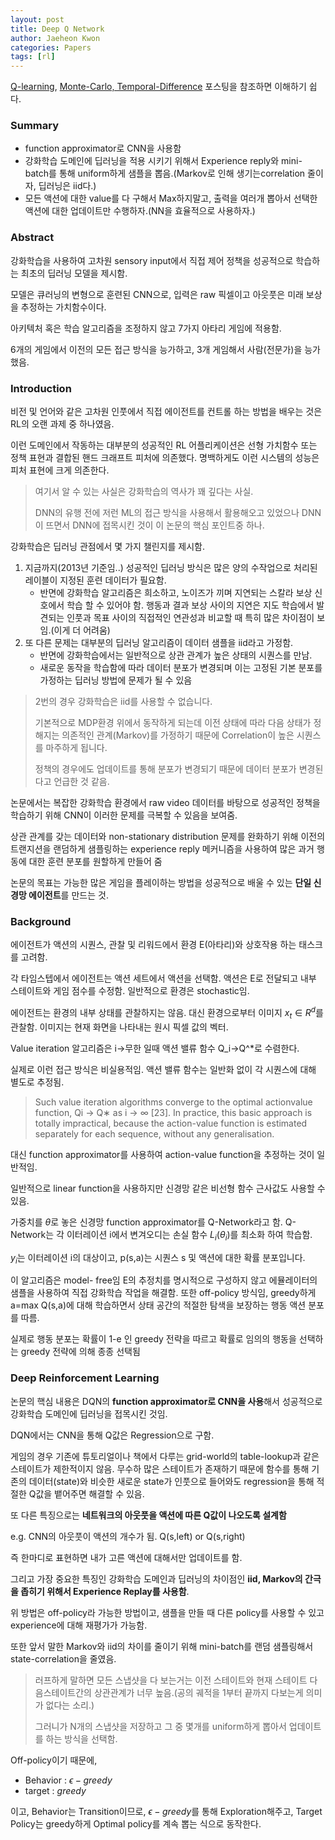 ```yaml
---
layout: post
title: Deep Q Network
author: Jaeheon Kwon
categories: Papers
tags: [rl]
---
```


[Q-learning](https://py-tonic.github.io/ai/2020/11/25/QLearning-post/), [Monte-Carlo, Temporal-Difference](https://py-tonic.github.io/ai/2020/11/26/MCTD-post/) 포스팅을 참조하면 이해하기 쉽다.

### Summary

- function approximator로 CNN을 사용함
- 강화학습 도메인에 딥러닝을 적용 시키기 위해서 Experience reply와 mini-batch를 통해 uniform하게 샘플을 뽑음.(Markov로 인해 생기는correlation 줄이자, 딥러닝은 iid다.)
- 모든 액션에 대한 value를 다 구해서 Max하지말고, 출력을 여러개 뽑아서 선택한 액션에 대한 업데이트만 수행하자.(NN을 효율적으로 사용하자.)



### Abstract

강화학습을 사용하여 고차원 sensory input에서 직접 제어 정책을 성공적으로 학습하는 최초의 딥러닝 모델을 제시함.

모델은 큐러닝의 변형으로 훈련된 CNN으로, 입력은 raw 픽셀이고 아웃풋은 미래 보상을 추정하는 가치함수이다.

아키텍처 혹은 학습 알고리즘을 조정하지 않고 7가지 아타리 게임에 적용함.

6개의 게임에서 이전의 모든 접근 방식을 능가하고, 3개 게임해서 사람(전문가)을 능가했음.



### Introduction

비전 및 언어와 같은 고차원 인풋에서 직접 에이전트를 컨트롤 하는 방법을 배우는 것은 RL의 오랜 과제 중 하나였음.

이런 도메인에서 작동하는 대부분의 성공적인 RL 어플리케이션은 선형 가치함수 또는 정책 표현과 결합된 핸드 크래프트 피처에 의존했다. 명백하게도 이런 시스템의 성능은 피처 표현에 크게 의존한다.

> 여기서 알 수 있는 사실은 강화학습의 역사가 꽤 깊다는 사실.
>
> DNN의 유행 전에 저런 ML의 접근 방식을 사용해서 활용해오고 있었으나 DNN이 뜨면서 DNN에 접목시킨 것이 이 논문의 핵심 포인트중 하나.

강화학습은 딥러닝 관점에서 몇 가지 챌린지를 제시함.

1. 지금까지(2013년 기준임..) 성공적인 딥러닝 방식은 많은 양의 수작업으로 처리된 레이블이 지정된 훈련 데이터가 필요함.
    - 반면에 강화학습 알고리즘은 희소하고, 노이즈가 끼며 지연되는 스칼라 보상 신호에서 학습 할 수 있어야 함. 행동과 결과 보상 사이의 지연은 지도 학습에서 발견되는 인풋과 목표 사이의 직접적인 연관성과 비교할 때 특히 많은 차이점이 보임.(이게 더 어려움)
2. 또 다른 문제는 대부분의 딥러닝 알고리즘이 데이터 샘플을 iid라고 가정함.
    - 반면에 강화학습에서는 일반적으로 상관 관계가 높은 상태의 시퀀스를 만남.
    - 새로운 동작을 학습함에 따라 데이터 분포가 변경되며 이는 고정된 기본 분포를 가정하는 딥러닝 방법에 문제가 될 수 있음



> 2번의 경우 강화학습은 iid를 사용할 수 없습니다.
>
> 기본적으로 MDP환경 위에서 동작하게 되는데 이전 상태에 따라 다음 상태가 정해지는 의존적인 관계(Markov)를 가정하기 때문에 Correlation이 높은 시퀀스를 마주하게 됩니다.
>
> 정책의 경우에도 업데이트를 통해 분포가 변경되기 때문에 데이터 분포가 변경된다고 언급한 것 같음.



논문에서는 복잡한 강화학습 환경에서 raw video 데이터를 바탕으로 성공적인 정책을 학습하기 위해 CNN이 이러한 문제를 극복할 수 있음을 보여줌.

상관 관계를 갖는 데이터와 non-stationary distribution 문제를 완화하기 위해 이전의 트랜지션을 랜덤하게 샘플링하는 experience reply 메커니즘을 사용하여 많은 과거 행동에 대한 훈련 분포를 원할하게 만들어 줌

논문의 목표는 가능한 많은 게임을 플레이하는 방법을 성공적으로 배울 수 있는 **단일 신경망 에이전트**를 만드는 것.



### Background

에이전트가 액션의 시퀀스, 관찰 및 리워드에서 환경 E(아타리)와 상호작용 하는 태스크를 고려함.

각 타임스텝에서 에이전트는 액션 세트에서 액션을 선택함. 액션은 E로 전달되고 내부 스테이트와 게임 점수를 수정함. 일반적으로 환경은 stochastic임.

에이전트는 환경의  내부 상태를 관찰하지는 않음. 대신 환경으로부터 이미지 $x_t\in R^d$를 관찰함. 이미지는 현재 화면을 나타내는 원시 픽셀 값의 벡터.

Value iteration 알고리즘은 i->무한 일때 액션 밸류 함수 Q_i->Q^*로 수렴한다.

실제로 이런 접근 방식은 비실용적임. 액션 밸류 함수는 일반화 없이 각 시퀀스에 대해 별도로 추정됨.

> Such value iteration algorithms converge to the optimal actionvalue function, Qi → Q∗ as i → ∞ [23]. In practice, this basic approach is totally impractical, because the action-value function is estimated separately for each sequence, without any generalisation. 

대신 function approximator를 사용하여 action-value function을 추정하는 것이 일반적임.

일반적으로 linear function을 사용하지만 신경망 같은 비선형 함수 근사값도 사용할 수 있음.

가중치를 $\theta$로 놓은 신경망 function approximator를 Q-Network라고 함. Q-Network는 각 이터레이션 i에서 변겨오디는 손실 함수 $L_i(\theta_i)$를 최소화 하여 학습함.

$y_i$는 이터레이션 i의 대상이고, p(s,a)는 시퀀스 s 및 액션에 대한 확률 분포입니다.

이 알고리즘은 model- free임 E의 추정치를 명시적으로 구성하지 않고 에뮬레이터의 샘플을 사용하여 직접 강화학습 작업을 해결함. 또한 off-policy 방식임, greedy하게 a=max Q(s,a)에 대해 학습하면서 상태 공간의 적절한 탐색을 보장하는 행동 액션 분포를 따름.

실제로 행동 분포는 확률이 1-e 인 greedy 전략을 따르고 확률로 임의의 행동을 선택하는 greedy 전략에 의해 종종 선택됨





### Deep Reinforcement Learning

논문의 핵심 내용은 DQN의 **function approximator로 CNN을 사용**해서 성공적으로 강화학습 도메인에 딥러닝을 접목시킨 것임.

DQN에서는 CNN을 통해 Q값은 Regression으로 구함.

게임의 경우 기존에 튜토리얼이나 책에서 다루는 grid-world의 table-lookup과 같은 스테이트가 제한적이지 않음. 무수하 많은 스테이트가 존재하기 때문에 함수를 통해 기존의 데이터(state)와 비슷한 새로운 state가 인풋으로 들어와도 regression을 통해 적절한 Q값을 뱉어주면 해결할 수 있음.

또 다른 특징으로는 **네트워크의 아웃풋을 액션에 따른 Q값이 나오도록 설계함**

e.g. CNN의 아웃풋이 액션의 개수가 됨. Q(s,left) or Q(s,right)

즉 한마디로 표현하면 내가 고른 액션에 대해서만 업데이트를 함.

그리고 가장 중요한 특징인 강화학습 도메인과 딥러닝의 차이점인 **iid, Markov의 간극을 좁히기 위해서 Experience Replay를 사용함**.

위 방법은 off-policy라 가능한 방법이고, 샘플을 만들 때 다른 policy를 사용할 수 있고 experience에 대해 재평가가 가능함.

또한 앞서 말한 Markov와 iid의 차이를 줄이기 위해 mini-batch를 랜덤 샘플링해서  state-correlation을 줄였음.

> 러프하게 말하면 모든 스냅샷을 다 보는거는 이전 스테이트와 현재 스테이트 다음스테이트간의 상관관계가 너무 높음.(공의 궤적을 1부터 끝까지 다보는게 의미가 없다는 소리.)
>
> 그러니가 N개의 스냅샷을 저장하고 그 중 몇개를 uniform하게 뽑아서 업데이트를 하는 방식을 선택함.



Off-policy이기 때문에,

- Behavior : $\epsilon-greedy$
- target : $greedy$

이고, Behavior는 Transition이므로, $\epsilon-greedy$를 통해 Exploration해주고, Target Policy는 greedy하게 Optimal policy를 계속 뽑는 식으로 동작한다.





